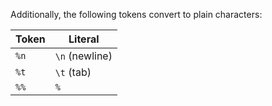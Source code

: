 Additionally, the following tokens convert to plain characters:

| Token | Literal        |
| ----- | -------------- |
| `%n`  | `\n` (newline) |
| `%t`  | `\t` (tab)     |
| `%%`  | `%`            |
